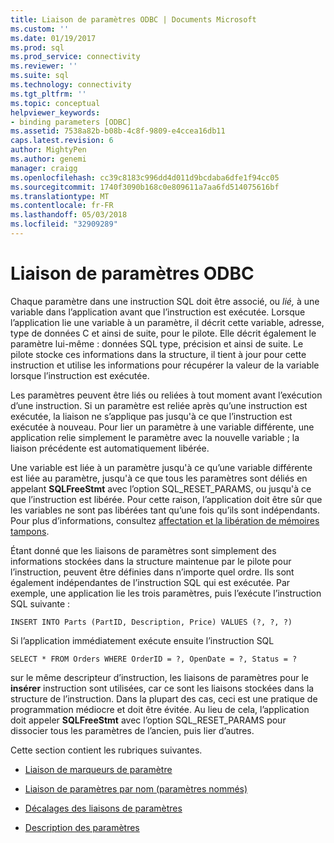 ```yaml
---
title: Liaison de paramètres ODBC | Documents Microsoft
ms.custom: ''
ms.date: 01/19/2017
ms.prod: sql
ms.prod_service: connectivity
ms.reviewer: ''
ms.suite: sql
ms.technology: connectivity
ms.tgt_pltfrm: ''
ms.topic: conceptual
helpviewer_keywords:
- binding parameters [ODBC]
ms.assetid: 7538a82b-b08b-4c8f-9809-e4ccea16db11
caps.latest.revision: 6
author: MightyPen
ms.author: genemi
manager: craigg
ms.openlocfilehash: cc39c8183c996dd4d011d9bcdaba6dfe1f94cc05
ms.sourcegitcommit: 1740f3090b168c0e809611a7aa6fd514075616bf
ms.translationtype: MT
ms.contentlocale: fr-FR
ms.lasthandoff: 05/03/2018
ms.locfileid: "32909289"
---
```

# <a name="binding-parameters-odbc"></a>Liaison de paramètres ODBC
Chaque paramètre dans une instruction SQL doit être associé, ou *lié,* à une variable dans l’application avant que l’instruction est exécutée. Lorsque l’application lie une variable à un paramètre, il décrit cette variable, adresse, type de données C et ainsi de suite, pour le pilote. Elle décrit également le paramètre lui-même : données SQL type, précision et ainsi de suite. Le pilote stocke ces informations dans la structure, il tient à jour pour cette instruction et utilise les informations pour récupérer la valeur de la variable lorsque l’instruction est exécutée.  
  
 Les paramètres peuvent être liés ou reliées à tout moment avant l’exécution d’une instruction. Si un paramètre est reliée après qu’une instruction est exécutée, la liaison ne s’applique pas jusqu'à ce que l’instruction est exécutée à nouveau. Pour lier un paramètre à une variable différente, une application relie simplement le paramètre avec la nouvelle variable ; la liaison précédente est automatiquement libérée.  
  
 Une variable est liée à un paramètre jusqu'à ce qu’une variable différente est liée au paramètre, jusqu'à ce que tous les paramètres sont déliés en appelant **SQLFreeStmt** avec l’option SQL_RESET_PARAMS, ou jusqu'à ce que l’instruction est libérée. Pour cette raison, l’application doit être sûr que les variables ne sont pas libérées tant qu’une fois qu’ils sont indépendants. Pour plus d’informations, consultez [affectation et la libération de mémoires tampons](../../../odbc/reference/develop-app/allocating-and-freeing-buffers.md).  
  
 Étant donné que les liaisons de paramètres sont simplement des informations stockées dans la structure maintenue par le pilote pour l’instruction, peuvent être définies dans n’importe quel ordre. Ils sont également indépendantes de l’instruction SQL qui est exécutée. Par exemple, une application lie les trois paramètres, puis l’exécute l’instruction SQL suivante :  
  
```  
INSERT INTO Parts (PartID, Description, Price) VALUES (?, ?, ?)  
```  
  
 Si l’application immédiatement exécute ensuite l’instruction SQL  
  
```  
SELECT * FROM Orders WHERE OrderID = ?, OpenDate = ?, Status = ?  
```  
  
 sur le même descripteur d’instruction, les liaisons de paramètres pour le **insérer** instruction sont utilisées, car ce sont les liaisons stockées dans la structure de l’instruction. Dans la plupart des cas, ceci est une pratique de programmation médiocre et doit être évitée. Au lieu de cela, l’application doit appeler **SQLFreeStmt** avec l’option SQL_RESET_PARAMS pour dissocier tous les paramètres de l’ancien, puis lier d’autres.  
  
 Cette section contient les rubriques suivantes.  
  
-   [Liaison de marqueurs de paramètre](../../../odbc/reference/develop-app/binding-parameter-markers.md)  
  
-   [Liaison de paramètres par nom (paramètres nommés)](../../../odbc/reference/develop-app/binding-parameters-by-name-named-parameters.md)  
  
-   [Décalages des liaisons de paramètres](../../../odbc/reference/develop-app/parameter-binding-offsets.md)  
  
-   [Description des paramètres](../../../odbc/reference/develop-app/describing-parameters.md)
